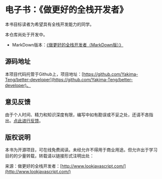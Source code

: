 # 电子书：《做更好的全栈开发者》

本书目标读者为希望具有全栈开发能力的同学。

本仓库尚处于开发中。

- MarkDown版本：[《做更好的全栈开发者（MarkDown版）》](./packages/data/src/README.md)


## 源码地址

本项目代码托管于Github上，项目地址：[https://github.com/Yakima-Teng/better-developer](https://github.com/Yakima-Teng/better-developer)。

## 意见反馈

由于个人时间、精力和知识深度有限，编写中如有勘误或不妥之处，还请不吝指出。[点此进行反馈](https://github.com/Yakima-Teng/better-developer/issues)。

## 版权说明

本书为开源项目，可在线免费阅读。未经允许不得用于商业用途。但允许出于学习目的的少量转载，转载请以链接形式注明出处：

来源：做更好的全栈开发者：[http://www.lookjavascript.com/](http://www.lookjavascript.com/)
